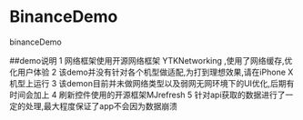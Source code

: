 # BinanceDemo
binanceDemo

##demo说明
1 网络框架使用开源网络框架 YTKNetworking ,使用了网络缓存,优化用户体验
2 该demo并没有针对各个机型做适配,为打到理想效果,请在iPhone X机型上运行
3 该demon目前并未做网络类型以及弱网无网环境下的UI优化,后期有时间会加上
4 刷新控件使用的开源框架MJrefresh 
5 针对api获取的数据进行了一定的处理,最大程度保证了app不会因为数据崩溃
